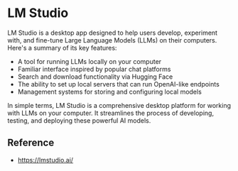 # LM Studio
LM Studio is a desktop app designed to help users develop, experiment with, and fine-tune Large Language Models (LLMs) on their computers. Here's a summary of its key features:

- A tool for running LLMs locally on your computer
- Familiar interface inspired by popular chat platforms
- Search and download functionality via Hugging Face
- The ability to set up local servers that can run OpenAI-like endpoints
- Management systems for storing and configuring local models

In simple terms, LM Studio is a comprehensive desktop platform for working with LLMs on your computer. It streamlines the process of developing, testing, and deploying these powerful AI models.
## Reference
* https://lmstudio.ai/